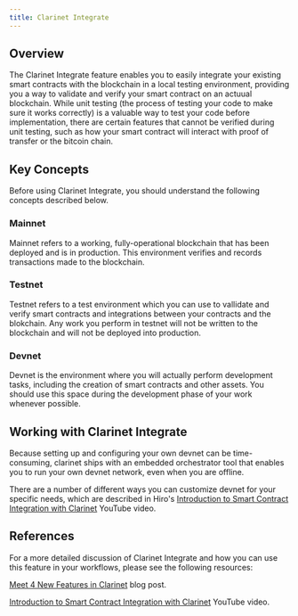```yaml
---
title: Clarinet Integrate
---
```


## Overview

The Clarinet Integrate feature enables you to easily integrate your existing smart contracts with the blockchain in a local testing environment, providing you a way to validate and verify your smart contract on an actuual blockchain. While unit testing (the process of testing your code to make sure it works correctly) is a valuable way to test your code before implementation, there are certain features that cannot be verified during unit testing, such as how your smart contract will interact with proof of transfer or the bitcoin chain.

## Key Concepts

Before using Clarinet Integrate, you should understand the following concepts described below.

### Mainnet

Mainnet refers to a working, fully-operational blockchain that has been deployed and is in production. This environment verifies and records transactions made to the blockchain.

### Testnet

Testnet refers to a test environment which you can use to vallidate and verify smart contracts and integrations between your contracts and the blokchain. Any work you perform in testnet will not be written to the blockchain and will not be deployed into production.

### Devnet

Devnet is the environment where you will actually perform development tasks, including the creation of smart contracts and other assets. You should use this space during the development phase of your work whenever possible.

## Working with Clarinet Integrate

Because setting up and configuring your own devnet can be time-consuming, clarinet ships with an embedded orchestrator tool that enables you to run your own devnet network, even when you are offline.

There are a number of different ways you can customize devnet for your specific needs, which are described in Hiro's [Introduction to Smart Contract Integration with Clarinet](https://www.youtube.com/watch?v=or01j0a9MUo&list=PL5Ujm489LoJaAz9kUJm8lYUWdGJ2AnQTb&index=12) YouTube video.

## References

For a more detailed discussion of Clarinet Integrate and how you can use this feature in your workflows, please see the following resources:

[Meet 4 New Features in Clarinet](https://www.hiro.so/blog/meet-4-new-features-in-clarinet) blog post.

[Introduction to Smart Contract Integration with Clarinet](https://www.youtube.com/watch?v=or01j0a9MUo&list=PL5Ujm489LoJaAz9kUJm8lYUWdGJ2AnQTb&index=12) YouTube video.